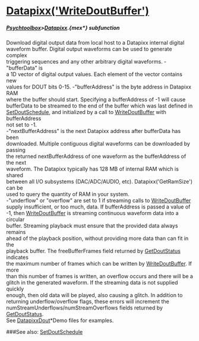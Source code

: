 # [Datapixx('WriteDoutBuffer')](Datapixx-WriteDoutBuffer) 
##### [Psychtoolbox](Psychtoolbox)>[Datapixx](Datapixx).{mex*} subfunction


Download digital output data from local host to a Datapixx internal digital  
waveform buffer. Digital output waveforms can be used to generate complex  
triggering sequences and any other arbitrary digital waveforms. -"bufferData" is  
a 1D vector of digital output values. Each element of the vector contains new  
values for DOUT bits 0-15. -"bufferAddress" is the byte address in Datapixx RAM  
where the buffer should start. Specifying a bufferAddress of -1 will cause  
bufferData to be streamed to the end of the buffer which was last defined in  
[SetDoutSchedule](SetDoutSchedule), and initialized by a call to [WriteDoutBuffer](WriteDoutBuffer) with bufferAddress  
not set to -1.  
-"nextBufferAddress" is the next Datapixx address after bufferData has been  
downloaded. Multiple contiguous digital waveforms can be downloaded by passing  
the returned nextBufferAddress of one waveform as the bufferAddress of the next  
waveform. The Datapixx typically has 128 MB of internal RAM which is shared  
between all I/O subsystems (DAC/ADC/AUDIO, etc). Datapixx('GetRamSize') can be  
used to query the quantity of RAM in your system.  
-"underflow" or "overflow" are set to 1 if streaming calls to [WriteDoutBuffer](WriteDoutBuffer)  
supply insufficient, or too much, data. If bufferAddress is passed a value of  
-1, then [WriteDoutBuffer](WriteDoutBuffer) is streaming continuous waveform data into a circular  
buffer. Streaming playback must ensure that the provided data always remains  
ahead of the playback position, without providing more data than can fit in the  
playback buffer. The freeBufferFrames field returned by [GetDoutStatus](GetDoutStatus) indicates  
the maximum number of frames which can be written by [WriteDoutBuffer](WriteDoutBuffer). If more  
than this number of frames is written, an overflow occurs and there will be a  
glitch in the generated waveform. If the streaming data is not supplied quickly  
enough, then old data will be played, also causing a glitch. In addition to  
returning underflow/overflow flags, these errors will increment the  
numStreamUnderflows/numStreamOverflows fields returned by [GetDoutStatus](GetDoutStatus).  
See [DatapixxDout](DatapixxDout)\*Demo files for examples.  
  


###See also:
[SetDoutSchedule](Datapixx-SetDoutSchedule)
